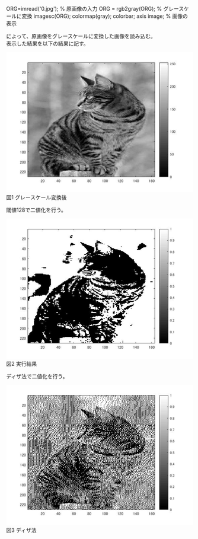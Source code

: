 ORG=imread('0.jpg'); % 原画像の入力
ORG = rgb2gray(ORG); % グレースケールに変換
imagesc(ORG); colormap(gray); colorbar;  axis image; % 画像の表示

によって、原画像をグレースケールに変換した画像を読み込む。  
表示した結果を以下の結果に記す。

![画像](https://github.com/ariga11029/lecture_image_processing/blob/master/image/6-1.jpg?raw=true)
図1 グレースケール変換後

閾値128で二値化を行う。

![画像](https://github.com/ariga11029/lecture_image_processing/blob/master/image/6-2.jpg?raw=true)
図2 実行結果

ディザ法で二値化を行う。

![画像](https://github.com/ariga11029/lecture_image_processing/blob/master/image/6-3.jpg?raw=true)
図3 ディザ法
